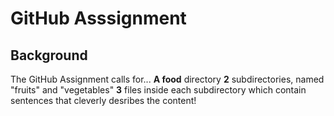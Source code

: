 # GitHub Asssignment
## Background

The GitHub Assignment calls for...
**A food** directory
**2** subdirectories, named "fruits" and "vegetables"
**3** files inside each subdirectory which contain sentences that cleverly desribes the content! 
